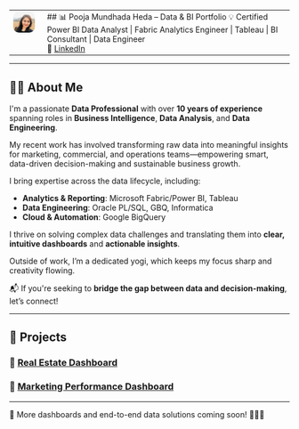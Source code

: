 <table>
  <tr>
    <td style="vertical-align: top; padding-right: 15px;">
      <img src="./image.png" alt="Pooja Mundhada Heda" width="100" style="border-radius: 10px;" />
    </td>
    <td style="vertical-align: top;">
   ## 📊 Pooja Mundhada Heda – Data & BI Portfolio
      💡 Certified Power BI Data Analyst | Fabric Analytics Engineer | Tableau | BI Consultant | Data Engineer  
      <br>
      🔗 <a href="https://www.linkedin.com/in/pooja-mundhada/">LinkedIn</a>
    </td>
  </tr>
</table>

---

## 👩‍💼 About Me

I'm a passionate **Data Professional** with over **10 years of experience** spanning roles in **Business Intelligence**, **Data Analysis**, and **Data Engineering**.

My recent work has involved transforming raw data into meaningful insights for marketing, commercial, and operations teams—empowering smart, data-driven decision-making and sustainable business growth.

I bring expertise across the data lifecycle, including:

- **Analytics & Reporting**: Microsoft Fabric/Power BI, Tableau
- **Data Engineering**: Oracle PL/SQL, GBQ, Informatica
- **Cloud & Automation**: Google BigQuery  

I thrive on solving complex data challenges and translating them into **clear, intuitive dashboards** and **actionable insights**.

Outside of work, I’m a dedicated yogi, which keeps my focus sharp and creativity flowing.

📬 If you're seeking to **bridge the gap between data and decision-making**, let’s connect!

---

## 🧭 Projects

### 🔹 [Real Estate Dashboard](./Real-Estate-Project/README.md)

### 🔹 [Marketing Performance Dashboard](./Marketing-Performance-Project/README.md)

---

📌 More dashboards and end-to-end data solutions coming soon! 🚀🚀🚀
